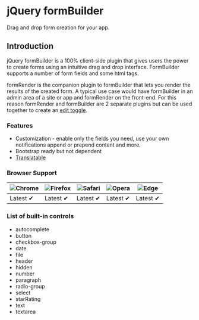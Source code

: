 # jQuery formBuilder
Drag and drop form creation for your app.

<p data-height="570" data-theme-id="0" data-slug-hash="vLjOLL" data-default-tab="result" data-user="kevinchappell" class="codepen"></p>

## Introduction
jQuery formBuilder is a 100% client-side plugin that gives users the power to create forms using an intuitive drag and drop interface. FormBuilder supports a number of form fields and some html tags.

formRender is the companion plugin to formBuilder that lets you render the results of the created form. A typical use case would have formBuilder in an admin area of a site or app and formRender on the front-end. For this reason formRender and formBuilder are 2 separate plugins but can be used together to create an [edit toggle](http://codepen.io/kevinchappell/pen/obyeya).

### Features
* Customization - enable only the fields you need, use your own notifications append or prepend content and more.
* Bootstrap ready but not dependent
* [Translatable](http://codepen.io/kevinchappell/pen/PNZZmw)

### Browser Support
| ![Chrome](https://raw.github.com/alrra/browser-logos/master/src/chrome/chrome_48x48.png) | ![Firefox](https://raw.github.com/alrra/browser-logos/master/src/firefox/firefox_48x48.png) | ![Safari](https://raw.github.com/alrra/browser-logos/master/src/safari/safari_48x48.png) | ![Opera](https://raw.github.com/alrra/browser-logos/master/src/opera/opera_48x48.png) | ![Edge](https://raw.github.com/alrra/browser-logos/master/src/edge/edge_48x48.png) |
|------------------------------------------------------------------------------------------|---------------------------------------------------------------------------------------------|------------------------------------------------------------------------------------------|---------------------------------------------------------------------------------------|------------------------------------------------------------------------------------|
| Latest ✔                                                                                 | Latest ✔                                                                                    | Latest ✔                                                                                 | Latest ✔                                                                              | Latest ✔                                                                           |

### List of built-in controls

- autocomplete
- button
- checkbox-group
- date
- file
- header
- hidden
- number
- paragraph
- radio-group
- select
- starRating
- text
- textarea
